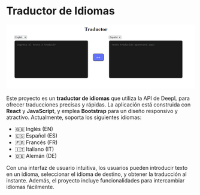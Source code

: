 # Traductor de Idiomas

![Captura del proyecto](Traductor.png)

Este proyecto es un **traductor de idiomas** que utiliza la API de DeepL para ofrecer traducciones precisas y rápidas. La aplicación está construida con **React** y **JavaScript**, y emplea **Bootstrap** para un diseño responsivo y atractivo. Actualmente, soporta los siguientes idiomas:

- 🇬🇧 Inglés (EN)
- 🇪🇸 Español (ES)
- 🇫🇷 Francés (FR)
- 🇮🇹 Italiano (IT)
- 🇩🇪 Alemán (DE)

Con una interfaz de usuario intuitiva, los usuarios pueden introducir texto en un idioma, seleccionar el idioma de destino, y obtener la traducción al instante. Además, el proyecto incluye funcionalidades para intercambiar idiomas fácilmente.

